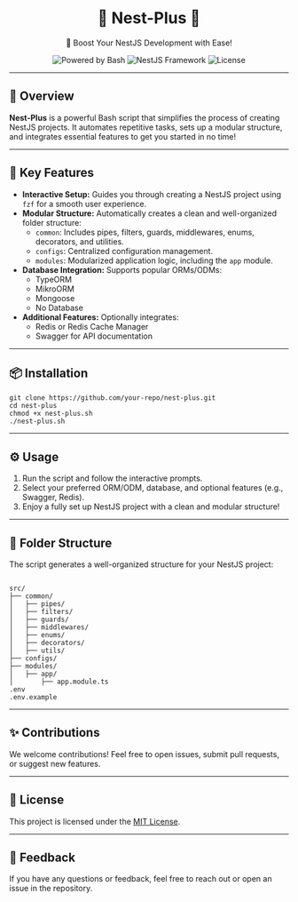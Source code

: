 <h1 align="center">🌟 Nest-Plus 🌟</h1>
<p align="center">🚀 Boost Your NestJS Development with Ease!</p>

<p align="center">
  <img src="https://img.shields.io/badge/bash-powered-blue?style=flat-square" alt="Powered by Bash" />
  <img src="https://img.shields.io/badge/nestjs-framework-red?style=flat-square" alt="NestJS Framework" />
  <img src="https://img.shields.io/github/license/your-repo/nest-plus?style=flat-square" alt="License" />
</p>

<hr />

<h2>🌟 Overview</h2>
<p><strong>Nest-Plus</strong> is a powerful Bash script that simplifies the process of creating NestJS projects. It automates repetitive tasks, sets up a modular structure, and integrates essential features to get you started in no time!</p>

<hr />

<h2>🎯 Key Features</h2>
<ul>
  <li><strong>Interactive Setup:</strong> Guides you through creating a NestJS project using <code>fzf</code> for a smooth user experience.</li>
  <li><strong>Modular Structure:</strong> Automatically creates a clean and well-organized folder structure:
    <ul>
      <li><code>common</code>: Includes pipes, filters, guards, middlewares, enums, decorators, and utilities.</li>
      <li><code>configs</code>: Centralized configuration management.</li>
      <li><code>modules</code>: Modularized application logic, including the <code>app</code> module.</li>
    </ul>
  </li>
  <li><strong>Database Integration:</strong> Supports popular ORMs/ODMs:
    <ul>
      <li>TypeORM</li>
      <li>MikroORM</li>
      <li>Mongoose</li>
      <li>No Database</li>
    </ul>
  </li>
  <li><strong>Additional Features:</strong> Optionally integrates:
    <ul>
      <li>Redis or Redis Cache Manager</li>
      <li>Swagger for API documentation</li>
    </ul>
  </li>
</ul>

<hr />

<h2>📦 Installation</h2>
<pre><code>git clone https://github.com/your-repo/nest-plus.git
cd nest-plus
chmod +x nest-plus.sh
./nest-plus.sh
</code></pre>

<hr />

<h2>⚙️ Usage</h2>
<ol>
  <li>Run the script and follow the interactive prompts.</li>
  <li>Select your preferred ORM/ODM, database, and optional features (e.g., Swagger, Redis).</li>
  <li>Enjoy a fully set up NestJS project with a clean and modular structure!</li>
</ol>

<hr />

<h2>📁 Folder Structure</h2>
<p>The script generates a well-organized structure for your NestJS project:</p>
<pre><code>
src/
├── common/
│   ├── pipes/
│   ├── filters/
│   ├── guards/
│   ├── middlewares/
│   ├── enums/
│   ├── decorators/
│   ├── utils/
├── configs/
├── modules/
│   ├── app/
│       ├── app.module.ts
.env
.env.example
</code></pre>

<hr />

<h2>✨ Contributions</h2>
<p>We welcome contributions! Feel free to open issues, submit pull requests, or suggest new features.</p>

<hr />

<h2>📄 License</h2>
<p>This project is licensed under the <a href="LICENSE">MIT License</a>.</p>

<hr />

<h2>💬 Feedback</h2>
<p>If you have any questions or feedback, feel free to reach out or open an issue in the repository.</p>
